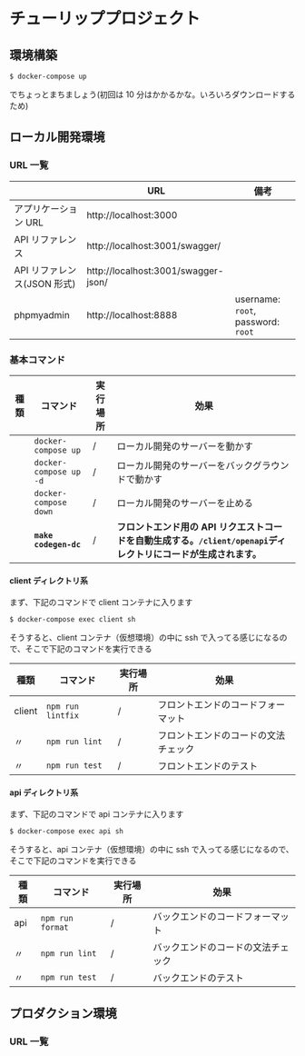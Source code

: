 # チューリッププロジェクト

## 環境構築

```
$ docker-compose up
```

でちょっとまちましょう(初回は 10 分はかかるかな。いろいろダウンロードするため)

## ローカル開発環境


### URL 一覧

|                             | URL                                | 備考                               |
| --------------------------- | ---------------------------------- | ---------------------------------- |
| アプリケーション URL        | http://localhost:3000             |                                    |
| API リファレンス            | http://localhost:3001/swagger/    |                                    |
| API リファレンス(JSON 形式) | http://localhost:3001/swagger-json/ |                                    |
| phpmyadmin                  | http://localhost:8888   | username: `root`, password: `root` |

### 基本コマンド

| 種類 | コマンド               | 実行場所 | 効果                                                                                                             |
| ---- | ---------------------- | -------- | ---------------------------------------------------------------------------------------------------------------- |
|      | `docker-compose up`    | /        | ローカル開発のサーバーを動かす                                                                                   |
|      | `docker-compose up -d` | /        | ローカル開発のサーバーをバックグラウンドで動かす                                                                 |
|      | `docker-compose down`  | /        | ローカル開発のサーバーを止める                                                                                   |
|      | **`make codegen-dc`**  | /        | **フロントエンド用の API リクエストコードを自動生成する。`/client/openapi`ディレクトリにコードが生成されます。** |

#### client ディレクトリ系

まず、下記のコマンドで client コンテナに入ります

```
$ docker-compose exec client sh
```

そうすると、client コンテナ（仮想環境）の中に ssh で入ってる感じになるので、そこで下記のコマンドを実行できる

| 種類   | コマンド          | 実行場所 | 効果                                 |
| ------ | ----------------- | -------- | ------------------------------------ |
| client | `npm run lintfix` | /        | フロントエンドのコードフォーマット   |
| 〃     | `npm run lint`    | /        | フロントエンドのコードの文法チェック |
| 〃     | `npm run test`    | /        | フロントエンドのテスト               |

#### api ディレクトリ系

まず、下記のコマンドで api コンテナに入ります

```
$ docker-compose exec api sh
```

そうすると、api コンテナ（仮想環境）の中に ssh で入ってる感じになるので、そこで下記のコマンドを実行できる

| 種類 | コマンド         | 実行場所 | 効果                               |
| ---- | ---------------- | -------- | ---------------------------------- |
| api  | `npm run format` | /        | バックエンドのコードフォーマット   |
| 〃   | `npm run lint`   | /        | バックエンドのコードの文法チェック |
| 〃   | `npm run test`   | /        | バックエンドのテスト               |

## プロダクション環境
### URL 一覧
